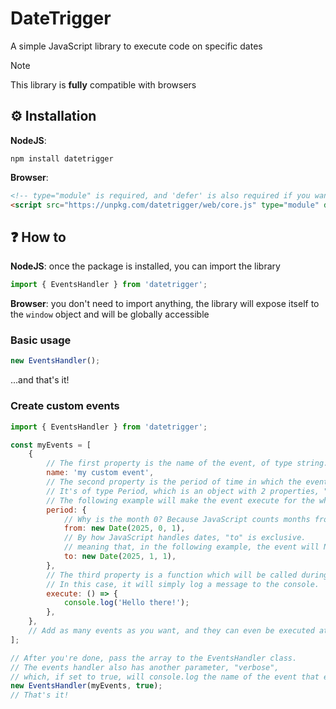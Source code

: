 # DateTrigger

A simple JavaScript library to execute code on specific dates

> [!NOTE]
>
> This library is **fully** compatible with browsers

## ⚙️ Installation

**NodeJS**:

```
npm install datetrigger
```

**Browser**:

```html
<!-- type="module" is required, and 'defer' is also required if you want to interact with the DOM! -->
<script src="https://unpkg.com/datetrigger/web/core.js" type="module" defer></script>
```

## ❓ How to

**NodeJS**: once the package is installed, you can import the library

```js
import { EventsHandler } from 'datetrigger';
```

**Browser**: you don't need to import anything, the library will expose itself to the `window` object and will be globally accessible

### Basic usage

```js
new EventsHandler();
```

...and that's it!

### Create custom events

```js
import { EventsHandler } from 'datetrigger';

const myEvents = [
    {
        // The first property is the name of the event, of type string.
        name: 'my custom event',
        // The second property is the period of time in which the event will be triggered.
        // It's of type Period, which is an object with 2 properties, "from" and "to".
        // The following example will make the event execute for the whole month of January 2025.
        period: {
            // Why is the month 0? Because JavaScript counts months from 0 to 11.
            from: new Date(2025, 0, 1),
            // By how JavaScript handles dates, "to" is exclusive.
            // meaning that, in the following example, the event will NOT run on the 1st of February.
            to: new Date(2025, 1, 1),
        },
        // The third property is a function which will be called during the duration of the event.
        // In this case, it will simply log a message to the console.
        execute: () => {
            console.log('Hello there!');
        },
    },
    // Add as many events as you want, and they can even be executed at the same time!
];

// After you're done, pass the array to the EventsHandler class.
// The events handler also has another parameter, "verbose",
// which, if set to true, will console.log the name of the event that executes.
new EventsHandler(myEvents, true);
// That's it!
```
